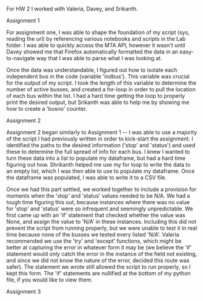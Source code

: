 For HW 2 I worked with Valeria, Davey, and Srikanth.

Assignment 1

For assignment one, I was able to shape the foundation of my script (sys, reading the url) by referencing various notebooks and scripts in the Lab folder. I was able to quickly access the MTA API, however it wasn't until Davey showed me that Firefox automatically formatted the data in an easy-to-navigate way that I was able to parse what I was looking at.

Once the data was understandable, I figured out how to isolate each independent bus in the code (variable 'indbus'). This variable was crucial for the output of my script. I took the length of this variable to determine the number of active busses, and created a for-loop in order to pull the location of each bus within the list. I had a hard time getting the loop to properly print the desired output, but Srikanth was able to help me by showing me how to create a 'busno' counter.

Assignment 2

Assignment 2 began similarly to Assignment 1 -- I was able to use a majority of the script I had previously written in order to kick-start the assignment. I identified the paths to the desired information ('stop' and 'status') and used these to determine the full spread of info for each bus. I knew I wanted to turn these data into a list to populate my dataframe, but had a hard time figuring out how. Shrikanth helped me use my for loop to write the data to an empty list, which I was then able to use to populate my dataframe. Once the dataframe was populated, I was able to write it to a CSV file.

Once we had this part settled, we worked together to include a provision for moments when the 'stop' and 'status' values needed to be N/A. We had a tough time figuring this out, because instances where there was no value for 'stop' and 'status' were so infrequent and seemingly unpredictable. We first came up with an 'if' statement that checked whether the value was None, and assign the value to 'N/A' in these instances. Including this did not prevent the script from running properly, but we were unable to test it in real time because none of the busses we tested every listed 'N/A'. Valeria recommended we use the 'try' and 'except' functions, which might be better at capturing the error in whatever form it may be (we believe the 'if' statement would only catch the error in the instance of the field not existing, and since we did not know the nature of the error, decided this route was safer). The statement we wrote still allowed the script to run properly, so I kept this form. The 'if' statements are nullified at the bottom of my python file, if you would like to view them.

Assignment 3